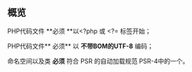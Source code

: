 ## 概览

PHP代码文件 **必须 **以&lt;?php 或 &lt;?= 标签开始；

PHP代码文件** 必须** 以 **不带BOM的UTF-8** 编码；

命名空间以及类 **必须** 符合 PSR 的自动加载规范 PSR-4中的一个。



